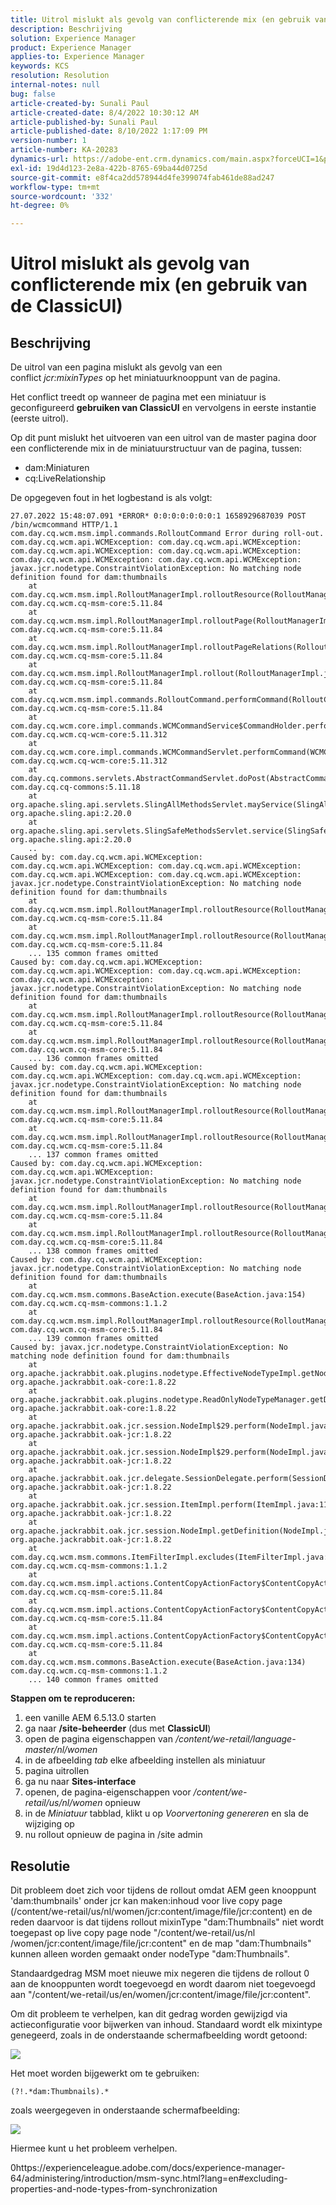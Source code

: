 ```yaml
---
title: Uitrol mislukt als gevolg van conflicterende mix (en gebruik van de ClassicUI)
description: Beschrijving
solution: Experience Manager
product: Experience Manager
applies-to: Experience Manager
keywords: KCS
resolution: Resolution
internal-notes: null
bug: false
article-created-by: Sunali Paul
article-created-date: 8/4/2022 10:30:12 AM
article-published-by: Sunali Paul
article-published-date: 8/10/2022 1:17:09 PM
version-number: 1
article-number: KA-20283
dynamics-url: https://adobe-ent.crm.dynamics.com/main.aspx?forceUCI=1&pagetype=entityrecord&etn=knowledgearticle&id=44fff16a-e013-ed11-b83d-002248086a27
exl-id: 19d4d123-2e8a-422b-8765-69ba44d0725d
source-git-commit: e8f4ca2dd578944d4fe399074fab461de88ad247
workflow-type: tm+mt
source-wordcount: '332'
ht-degree: 0%

---
```


# Uitrol mislukt als gevolg van conflicterende mix (en gebruik van de ClassicUI)

## Beschrijving


De uitrol van een pagina mislukt als gevolg van een conflict *jcr:mixinTypes* op het miniatuurknooppunt van de pagina.

Het conflict treedt op wanneer de pagina met een miniatuur is geconfigureerd <b>gebruiken van ClassicUI</b> en vervolgens in eerste instantie (eerste uitrol).

Op dit punt mislukt het uitvoeren van een uitrol van de master pagina door een conflicterende mix in de miniatuurstructuur van de pagina, tussen:

- dam:Miniaturen
- cq:LiveRelationship


De opgegeven fout in het logbestand is als volgt:


```
27.07.2022 15:48:07.091 *ERROR* 0:0:0:0:0:0:0:1 1658929687039 POST /bin/wcmcommand HTTP/1.1 com.day.cq.wcm.msm.impl.commands.RolloutCommand Error during roll-out.
com.day.cq.wcm.api.WCMException: com.day.cq.wcm.api.WCMException: com.day.cq.wcm.api.WCMException: com.day.cq.wcm.api.WCMException: com.day.cq.wcm.api.WCMException: com.day.cq.wcm.api.WCMException: javax.jcr.nodetype.ConstraintViolationException: No matching node definition found for dam:thumbnails
    at com.day.cq.wcm.msm.impl.RolloutManagerImpl.rolloutResource(RolloutManagerImpl.java:824) com.day.cq.wcm.cq-msm-core:5.11.84
    at com.day.cq.wcm.msm.impl.RolloutManagerImpl.rolloutPage(RolloutManagerImpl.java:693) com.day.cq.wcm.cq-msm-core:5.11.84
    at com.day.cq.wcm.msm.impl.RolloutManagerImpl.rolloutPageRelations(RolloutManagerImpl.java:624) com.day.cq.wcm.cq-msm-core:5.11.84
    at com.day.cq.wcm.msm.impl.RolloutManagerImpl.rollout(RolloutManagerImpl.java:515) com.day.cq.wcm.cq-msm-core:5.11.84
    at com.day.cq.wcm.msm.impl.commands.RolloutCommand.performCommand(RolloutCommand.java:153) com.day.cq.wcm.cq-msm-core:5.11.84
    at com.day.cq.wcm.core.impl.commands.WCMCommandService$CommandHolder.performCommand(WCMCommandService.java:178) com.day.cq.wcm.cq-wcm-core:5.11.312
    at com.day.cq.wcm.core.impl.commands.WCMCommandServlet.performCommand(WCMCommandServlet.java:120) com.day.cq.wcm.cq-wcm-core:5.11.312
    at com.day.cq.commons.servlets.AbstractCommandServlet.doPost(AbstractCommandServlet.java:49) com.day.cq.cq-commons:5.11.18
    at org.apache.sling.api.servlets.SlingAllMethodsServlet.mayService(SlingAllMethodsServlet.java:146) org.apache.sling.api:2.20.0
    at org.apache.sling.api.servlets.SlingSafeMethodsServlet.service(SlingSafeMethodsServlet.java:342) org.apache.sling.api:2.20.0
    ..
Caused by: com.day.cq.wcm.api.WCMException: com.day.cq.wcm.api.WCMException: com.day.cq.wcm.api.WCMException: com.day.cq.wcm.api.WCMException: com.day.cq.wcm.api.WCMException: javax.jcr.nodetype.ConstraintViolationException: No matching node definition found for dam:thumbnails
    at com.day.cq.wcm.msm.impl.RolloutManagerImpl.rolloutResource(RolloutManagerImpl.java:824) com.day.cq.wcm.cq-msm-core:5.11.84
    at com.day.cq.wcm.msm.impl.RolloutManagerImpl.rolloutResource(RolloutManagerImpl.java:811) com.day.cq.wcm.cq-msm-core:5.11.84
    ... 135 common frames omitted
Caused by: com.day.cq.wcm.api.WCMException: com.day.cq.wcm.api.WCMException: com.day.cq.wcm.api.WCMException: com.day.cq.wcm.api.WCMException: javax.jcr.nodetype.ConstraintViolationException: No matching node definition found for dam:thumbnails
    at com.day.cq.wcm.msm.impl.RolloutManagerImpl.rolloutResource(RolloutManagerImpl.java:824) com.day.cq.wcm.cq-msm-core:5.11.84
    at com.day.cq.wcm.msm.impl.RolloutManagerImpl.rolloutResource(RolloutManagerImpl.java:811) com.day.cq.wcm.cq-msm-core:5.11.84
    ... 136 common frames omitted
Caused by: com.day.cq.wcm.api.WCMException: com.day.cq.wcm.api.WCMException: com.day.cq.wcm.api.WCMException: javax.jcr.nodetype.ConstraintViolationException: No matching node definition found for dam:thumbnails
    at com.day.cq.wcm.msm.impl.RolloutManagerImpl.rolloutResource(RolloutManagerImpl.java:824) com.day.cq.wcm.cq-msm-core:5.11.84
    at com.day.cq.wcm.msm.impl.RolloutManagerImpl.rolloutResource(RolloutManagerImpl.java:811) com.day.cq.wcm.cq-msm-core:5.11.84
    ... 137 common frames omitted
Caused by: com.day.cq.wcm.api.WCMException: com.day.cq.wcm.api.WCMException: javax.jcr.nodetype.ConstraintViolationException: No matching node definition found for dam:thumbnails
    at com.day.cq.wcm.msm.impl.RolloutManagerImpl.rolloutResource(RolloutManagerImpl.java:824) com.day.cq.wcm.cq-msm-core:5.11.84
    at com.day.cq.wcm.msm.impl.RolloutManagerImpl.rolloutResource(RolloutManagerImpl.java:811) com.day.cq.wcm.cq-msm-core:5.11.84
    ... 138 common frames omitted
Caused by: com.day.cq.wcm.api.WCMException: javax.jcr.nodetype.ConstraintViolationException: No matching node definition found for dam:thumbnails
    at com.day.cq.wcm.msm.commons.BaseAction.execute(BaseAction.java:154) com.day.cq.wcm.cq-msm-commons:1.1.2
    at com.day.cq.wcm.msm.impl.RolloutManagerImpl.rolloutResource(RolloutManagerImpl.java:790) com.day.cq.wcm.cq-msm-core:5.11.84
    ... 139 common frames omitted
Caused by: javax.jcr.nodetype.ConstraintViolationException: No matching node definition found for dam:thumbnails
    at org.apache.jackrabbit.oak.plugins.nodetype.EffectiveNodeTypeImpl.getNodeDefinition(EffectiveNodeTypeImpl.java:454) org.apache.jackrabbit.oak-core:1.8.22
    at org.apache.jackrabbit.oak.plugins.nodetype.ReadOnlyNodeTypeManager.getDefinition(ReadOnlyNodeTypeManager.java:396) org.apache.jackrabbit.oak-core:1.8.22
    at org.apache.jackrabbit.oak.jcr.session.NodeImpl$29.perform(NodeImpl.java:1031) org.apache.jackrabbit.oak-jcr:1.8.22
    at org.apache.jackrabbit.oak.jcr.session.NodeImpl$29.perform(NodeImpl.java:1023) org.apache.jackrabbit.oak-jcr:1.8.22
    at org.apache.jackrabbit.oak.jcr.delegate.SessionDelegate.perform(SessionDelegate.java:207) org.apache.jackrabbit.oak-jcr:1.8.22
    at org.apache.jackrabbit.oak.jcr.session.ItemImpl.perform(ItemImpl.java:112) org.apache.jackrabbit.oak-jcr:1.8.22
    at org.apache.jackrabbit.oak.jcr.session.NodeImpl.getDefinition(NodeImpl.java:1023) org.apache.jackrabbit.oak-jcr:1.8.22
    at com.day.cq.wcm.msm.commons.ItemFilterImpl.excludes(ItemFilterImpl.java:91) com.day.cq.wcm.cq-msm-commons:1.1.2
    at com.day.cq.wcm.msm.impl.actions.ContentCopyActionFactory$ContentCopyAction.applyFilters(ContentCopyActionFactory.java:293) com.day.cq.wcm.cq-msm-core:5.11.84
    at com.day.cq.wcm.msm.impl.actions.ContentCopyActionFactory$ContentCopyAction.createCopy(ContentCopyActionFactory.java:245) com.day.cq.wcm.cq-msm-core:5.11.84
    at com.day.cq.wcm.msm.impl.actions.ContentCopyActionFactory$ContentCopyAction.doExecute(ContentCopyActionFactory.java:208) com.day.cq.wcm.cq-msm-core:5.11.84
    at com.day.cq.wcm.msm.commons.BaseAction.execute(BaseAction.java:134) com.day.cq.wcm.cq-msm-commons:1.1.2
    ... 140 common frames omitted
```


<b>Stappen om te reproduceren:</b>

1. een vanille AEM 6.5.13.0 starten
2. ga naar <b>/site-beheerder</b> (dus met <b>ClassicUI</b>)
3. open de pagina eigenschappen van */content/we-retail/language-master/nl/women*
4. in de afbeelding *tab* elke afbeelding instellen als miniatuur
5. pagina uitrollen
6. ga nu naar <b>Sites-interface</b>
7. openen, de pagina-eigenschappen voor */content/we-retail/us/nl/women* opnieuw
8. in de *Miniatuur* tabblad, klikt u op *Voorvertoning genereren* en sla de wijziging op
9. nu rollout opnieuw de pagina in /site admin



## Resolutie


Dit probleem doet zich voor tijdens de rollout omdat AEM geen knooppunt &#39;dam:thumbnails&#39; onder jcr kan maken:inhoud voor live copy page (/content/we-retail/us/nl/women/jcr:content/image/file/jcr:content) en de reden daarvoor is dat tijdens rollout mixinType &quot;dam:Thumbnails&quot; niet wordt toegepast op live copy page node &quot;/content/we-retail/us/nl /women/jcr:content/image/file/jcr:content&quot; en de map &quot;dam:Thumbnails&quot; kunnen alleen worden gemaakt onder nodeType &quot;dam:Thumbnails&quot;.

Standaardgedrag MSM moet nieuwe mix negeren die tijdens de rollout 0 aan de knooppunten wordt toegevoegd en wordt daarom niet toegevoegd aan &quot;/content/we-retail/us/en/women/jcr:content/image/file/jcr:content&quot;.

Om dit probleem te verhelpen, kan dit gedrag worden gewijzigd via actieconfiguratie voor bijwerken van inhoud.
Standaard wordt elk mixintype genegeerd, zoals in de onderstaande schermafbeelding wordt getoond:

![](assets/6e22f175-e313-ed11-b83d-002248086a27.png)

Het moet worden bijgewerkt om te gebruiken:


```
(?!.*dam:Thumbnails).*
```


zoals weergegeven in onderstaande schermafbeelding:

![](assets/4d5f7db7-e313-ed11-b83d-002248086a27.png)

Hiermee kunt u het probleem verhelpen.

0https://experienceleague.adobe.com/docs/experience-manager-64/administering/introduction/msm-sync.html?lang=en#excluding-properties-and-node-types-from-synchronization

